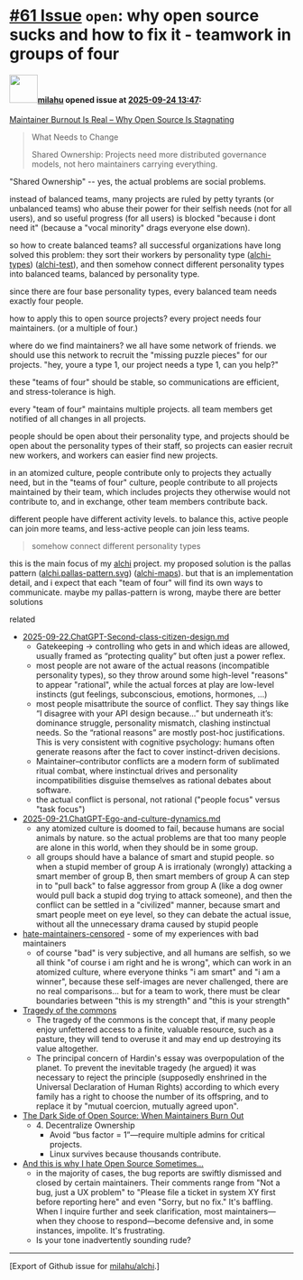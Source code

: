# [\#61 Issue](https://github.com/milahu/alchi/issues/61) `open`: why open source sucks and how to fix it - teamwork in groups of four

#### <img src="https://avatars.githubusercontent.com/u/12958815?v=4" width="50">[milahu](https://github.com/milahu) opened issue at [2025-09-24 13:47](https://github.com/milahu/alchi/issues/61):

[Maintainer Burnout Is Real – Why Open Source Is
Stagnating](https://www.linkedin.com/pulse/maintainer-burnout-real-why-open-source-stagnating-peter-smulovics-9bgze/)

> What Needs to Change
>
> Shared Ownership: Projects need more distributed governance models,
> not hero maintainers carrying everything.

"Shared Ownership" -- yes, the actual problems are social problems.

instead of balanced teams, many projects are ruled by petty tyrants (or
unbalanced teams) who abuse their power for their selfish needs (not for
all users), and so useful progress (for all users) is blocked "because i
dont need it" (because a "vocal minority" drags everyone else down).

so how to create balanced teams? all successful organizations have long
solved this problem: they sort their workers by personality type
([alchi-types](https://milahu.github.io/alchi/src/alchi-types/alchi-types.html))
([alchi-test](https://milahu.github.io/alchi/src/alchi-test/)), and then
somehow connect different personality types into balanced teams,
balanced by personality type.

since there are four base personality types, every balanced team needs
exactly four people.

how to apply this to open source projects? every project needs four
maintainers. (or a multiple of four.)

where do we find maintainers? we all have some network of friends. we
should use this network to recruit the "missing puzzle pieces" for our
projects. "hey, youre a type 1, our project needs a type 1, can you
help?"

these "teams of four" should be stable, so communications are efficient,
and stress-tolerance is high.

every "team of four" maintains multiple projects. all team members get
notified of all changes in all projects.

people should be open about their personality type, and projects should
be open about the personality types of their staff, so projects can
easier recruit new workers, and workers can easier find new projects.

in an atomized culture, people contribute only to projects they actually
need, but in the "teams of four" culture, people contribute to all
projects maintained by their team, which includes projects they
otherwise would not contribute to, and in exchange, other team members
contribute back.

different people have different activity levels. to balance this, active
people can join more teams, and less-active people can join less teams.

> somehow connect different personality types

this is the main focus of my [alchi](https://github.com/milahu/alchi)
project. my proposed solution is the pallas pattern
([alchi.pallas-pattern.svg](https://milahu.github.io/alchi/src/images/alchi.pallas-pattern.svg))
([alchi-maps](https://milahu.github.io/alchi/src/alchi-maps/public/alchi-maps.html#A1_(gea)_s+m_1100_0_en_np)).
but that is an implementation detail, and i expect that each "team of
four" will find its own ways to communicate. maybe my pallas-pattern is
wrong, maybe there are better solutions

related

- [2025-09-22.ChatGPT-Second-class-citizen-design.md](https://github.com/milahu/alchi-journal/blob/main/doc/chat/2025-09-22.ChatGPT-Second-class-citizen-design.md#prompt-5)
  - Gatekeeping → controlling who gets in and which ideas are allowed,
    usually framed as “protecting quality” but often just a power
    reflex.
  - most people are not aware of the actual reasons (incompatible
    personality types), so they throw around some high-level "reasons"
    to appear "rational", while the actual forces at play are low-level
    instincts (gut feelings, subconscious, emotions, hormones, ...)
  - most people misattribute the source of conflict. They say things
    like “I disagree with your API design because…” but underneath it’s:
    dominance struggle, personality mismatch, clashing instinctual
    needs. So the “rational reasons” are mostly post-hoc justifications.
    This is very consistent with cognitive psychology: humans often
    generate reasons after the fact to cover instinct-driven decisions.
  - Maintainer–contributor conflicts are a modern form of sublimated
    ritual combat, where instinctual drives and personality
    incompatibilities disguise themselves as rational debates about
    software.
  - the actual conflict is personal, not rational ("people focus" versus
    "task focus")
- [2025-09-21.ChatGPT-Ego-and-culture-dynamics.md](https://github.com/milahu/alchi-journal/blob/main/doc/chat/2025-09-21.ChatGPT-Ego-and-culture-dynamics.md#prompt-1)
  - any atomized culture is doomed to fail, because humans are social
    animals by nature. so the actual problems are that too many people
    are alone in this world, when they should be in some group.
  - all groups should have a balance of smart and stupid people. so when
    a stupid member of group A is irrationaly (wrongly) attacking a
    smart member of group B, then smart members of group A can step in
    to "pull back" to false aggressor from group A (like a dog owner
    would pull back a stupid dog trying to attack someone), and then the
    conflict can be settled in a "civilized" manner, because smart and
    smart people meet on eye level, so they can debate the actual issue,
    without all the unnecessary drama caused by stupid people
- [hate-maintainers-censored](https://github.com/milahu/hate-maintainers-censored) -
  some of my experiences with bad maintainers
  - of course "bad" is very subjective, and all humans are selfish, so
    we all think "of course i am right and he is wrong", which can work
    in an atomized culture, where everyone thinks "i am smart" and "i am
    a winner", because these self-images are never challenged, there are
    no real comparisons... but for a team to work, there must be clear
    boundaries between "this is my strength" and "this is your strength"
- [Tragedy of the
  commons](https://en.wikipedia.org/wiki/Tragedy_of_the_commons)
  - The tragedy of the commons is the concept that, if many people enjoy
    unfettered access to a finite, valuable resource, such as a pasture,
    they will tend to overuse it and may end up destroying its value
    altogether.
  - The principal concern of Hardin's essay was overpopulation of the
    planet. To prevent the inevitable tragedy (he argued) it was
    necessary to reject the principle (supposedly enshrined in the
    Universal Declaration of Human Rights) according to which every
    family has a right to choose the number of its offspring, and to
    replace it by "mutual coercion, mutually agreed upon".
- [The Dark Side of Open Source: When Maintainers Burn
  Out](https://devtechinsights.com/open-source-maintainer-burnout/)
  - 4\. Decentralize Ownership
    - Avoid “bus factor = 1”—require multiple admins for critical
      projects.
    - Linux survives because thousands contribute.
- [And this is why I hate Open Source
  Sometimes...](https://www.reddit.com/r/linux/comments/1774lmq/and_this_is_why_i_hate_open_source_sometimes/)
  - in the majority of cases, the bug reports are swiftly dismissed and
    closed by certain maintainers. Their comments range from "Not a bug,
    just a UX problem" to "Please file a ticket in system XY first
    before reporting here" and even "Sorry, but no fix." It's baffling.
    When I inquire further and seek clarification, most maintainers—when
    they choose to respond—become defensive and, in some instances,
    impolite. It's frustrating.
  - Is your tone inadvertently sounding rude?

------------------------------------------------------------------------

\[Export of Github issue for
[milahu/alchi](https://github.com/milahu/alchi).\]
